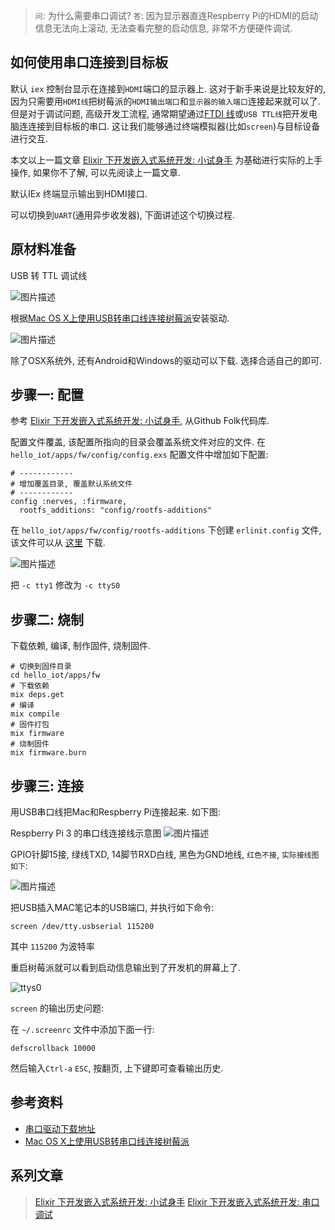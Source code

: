 > `问`: 为什么需要串口调试?
> `答`: 因为显示器直连Respberry Pi的HDMI的启动信息无法向上滚动, 无法查看完整的启动信息, 非常不方便硬件调试.

## 如何使用串口连接到目标板

默认 `iex` 控制台显示在连接到`HDMI`端口的显示器上. 这对于新手来说是比较友好的, 因为只需要用`HDMI线`把树莓派的`HDMI输出端口`和`显示器的输入端口`连接起来就可以了. 但是对于调试问题, 高级开发工流程, 通常期望通过[FTDI 线](https://www.sparkfun.com/products/9717)或`USB TTL线`把开发电脑连连接到目标板的串口. 这让我们能够通过终端模拟器(比如`screen`)与目标设备进行交互.

本文以上一篇文章 [Elixir 下开发嵌入式系统开发: 小试身手](https://segmentfault.com/a/1190000007733527) 为基础进行实际的上手操作, 如果你不了解, 可以先阅读上一篇文章.

默认IEx 终端显示输出到HDMI接口.

可以切换到`UART`(通用异步收发器), 下面讲述这个切换过程.

## 原材料准备

USB 转 TTL 调试线

![图片描述][1]

根据[Mac OS X上使用USB转串口线连接树莓派](http://shumeipai.nxez.com/2015/09/06/mac-os-x-rpi-serial-connection.html)安装驱动.

![图片描述][2]

除了OSX系统外, 还有Android和Windows的驱动可以下载. 选择合适自己的即可.

## 步骤一: 配置

参考 [Elixir 下开发嵌入式系统开发: 小试身手](http://shumeipai.nxez.com/2015/09/06/mac-os-x-rpi-serial-connection.html), 从Github Folk代码库.

配置文件覆盖, 该配置所指向的目录会覆盖系统文件对应的文件. 在 `hello_iot/apps/fw/config/config.exs` 配置文件中增加如下配置:

```
# ------------
# 增加覆盖目录, 覆盖默认系统文件
# ------------
config :nerves, :firmware,
  rootfs_additions: "config/rootfs-additions"
```

在 `hello_iot/apps/fw/config/rootfs-additions` 下创建 `erlinit.config` 文件, 该文件可以从 [这里](https://github.com/nerves-project/nerves_system_rpi3/blob/master/rootfs-additions/etc/erlinit.config) 下载.

![图片描述][3]

把 `-c tty1` 修改为 `-c ttyS0`

## 步骤二: 烧制

下载依赖, 编译, 制作固件, 烧制固件.

```
# 切换到固件目录
cd hello_iot/apps/fw
# 下载依赖
mix deps.get
# 编译
mix compile
# 固件打包
mix firmware
# 烧制固件
mix firmware.burn
```


## 步骤三: 连接

用USB串口线把Mac和Respberry Pi连接起来. 如下图:

Respberry Pi 3 的串口线连接线示意图
![图片描述][4]

GPIO针脚15接, 绿线TXD, 14脚节RXD白线, 黑色为GND地线, `红色不接`, `实际接线图如下`:

![图片描述][5]

把USB插入MAC笔记本的USB端口, 并执行如下命令:


```
screen /dev/tty.usbserial 115200
```

其中 `115200` 为波特率

重启树莓派就可以看到启动信息输出到了开发机的屏幕上了.

![ttys0](https://cloud.githubusercontent.com/assets/725190/21129549/25fb5e26-c13d-11e6-9687-2faba9a5d596.gif)

`screen` 的输出历史问题:

在 `~/.screenrc` 文件中添加下面一行:

```
defscrollback 10000
```

然后输入`Ctrl-a` `ESC`, 按翻页, 上下键即可查看输出历史.


## 参考资料

- [串口驱动下载地址](http://www.prolific.com.tw/US/ShowProduct.aspx?pcid=41&showlevel=0041-0041)
- [Mac OS X上使用USB转串口线连接树莓派](http://shumeipai.nxez.com/2015/09/06/mac-os-x-rpi-serial-connection.html)

## 系列文章

> [Elixir 下开发嵌入式系统开发: 小试身手](https://segmentfault.com/a/1190000007733527)
> [Elixir 下开发嵌入式系统开发: 串口调试](https://segmentfault.com/a/1190000007785009)


  [1]: /img/bVGPgp
  [2]: /img/bVGPgK
  [3]: /img/bVGPh9
  [4]: /img/bVGPjc
  [5]: /img/bVGPjJ
